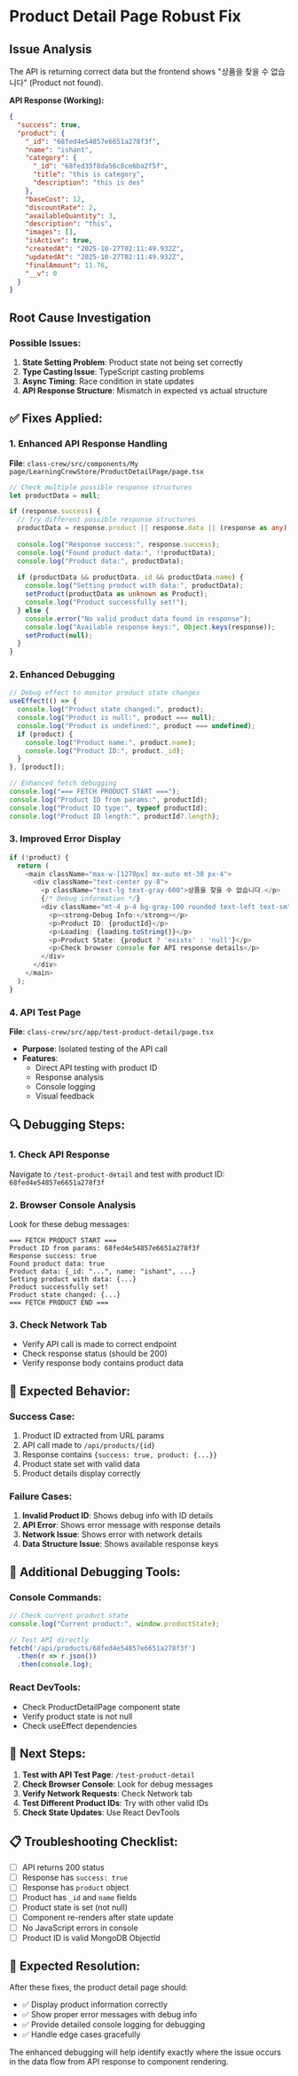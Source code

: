 # Product Detail Page Robust Fix

## Issue Analysis
The API is returning correct data but the frontend shows "상품을 찾을 수 없습니다" (Product not found).

**API Response (Working):**
```json
{
  "success": true,
  "product": {
    "_id": "68fed4e54857e6651a278f3f",
    "name": "ishant",
    "category": {
      "_id": "68fed35f8da56c8ce6ba2f5f",
      "title": "this is category",
      "description": "this is des"
    },
    "baseCost": 12,
    "discountRate": 2,
    "availableQuantity": 3,
    "description": "this",
    "images": [],
    "isActive": true,
    "createdAt": "2025-10-27T02:11:49.932Z",
    "updatedAt": "2025-10-27T02:11:49.932Z",
    "finalAmount": 11.76,
    "__v": 0
  }
}
```

## Root Cause Investigation

### Possible Issues:
1. **State Setting Problem**: Product state not being set correctly
2. **Type Casting Issue**: TypeScript casting problems
3. **Async Timing**: Race condition in state updates
4. **API Response Structure**: Mismatch in expected vs actual structure

## ✅ Fixes Applied:

### 1. **Enhanced API Response Handling**
**File**: `class-crew/src/components/My page/LearningCrewStore/ProductDetailPage/page.tsx`

```typescript
// Check multiple possible response structures
let productData = null;

if (response.success) {
  // Try different possible response structures
  productData = response.product || response.data || (response as any).result;
  
  console.log("Response success:", response.success);
  console.log("Found product data:", !!productData);
  console.log("Product data:", productData);
  
  if (productData && productData._id && productData.name) {
    console.log("Setting product with data:", productData);
    setProduct(productData as unknown as Product);
    console.log("Product successfully set!");
  } else {
    console.error("No valid product data found in response");
    console.log("Available response keys:", Object.keys(response));
    setProduct(null);
  }
}
```

### 2. **Enhanced Debugging**
```typescript
// Debug effect to monitor product state changes
useEffect(() => {
  console.log("Product state changed:", product);
  console.log("Product is null:", product === null);
  console.log("Product is undefined:", product === undefined);
  if (product) {
    console.log("Product name:", product.name);
    console.log("Product ID:", product._id);
  }
}, [product]);

// Enhanced fetch debugging
console.log("=== FETCH PRODUCT START ===");
console.log("Product ID from params:", productId);
console.log("Product ID type:", typeof productId);
console.log("Product ID length:", productId?.length);
```

### 3. **Improved Error Display**
```typescript
if (!product) {
  return (
    <main className="max-w-[1270px] mx-auto mt-30 px-4">
      <div className="text-center py-8">
        <p className="text-lg text-gray-600">상품을 찾을 수 없습니다.</p>
        {/* Debug information */}
        <div className="mt-4 p-4 bg-gray-100 rounded text-left text-sm">
          <p><strong>Debug Info:</strong></p>
          <p>Product ID: {productId}</p>
          <p>Loading: {loading.toString()}</p>
          <p>Product State: {product ? 'exists' : 'null'}</p>
          <p>Check browser console for API response details</p>
        </div>
      </div>
    </main>
  );
}
```

### 4. **API Test Page**
**File**: `class-crew/src/app/test-product-detail/page.tsx`

- **Purpose**: Isolated testing of the API call
- **Features**: 
  - Direct API testing with product ID
  - Response analysis
  - Console logging
  - Visual feedback

## 🔍 Debugging Steps:

### 1. **Check API Response**
Navigate to `/test-product-detail` and test with product ID: `68fed4e54857e6651a278f3f`

### 2. **Browser Console Analysis**
Look for these debug messages:
```
=== FETCH PRODUCT START ===
Product ID from params: 68fed4e54857e6651a278f3f
Response success: true
Found product data: true
Product data: {_id: "...", name: "ishant", ...}
Setting product with data: {...}
Product successfully set!
Product state changed: {...}
=== FETCH PRODUCT END ===
```

### 3. **Check Network Tab**
- Verify API call is made to correct endpoint
- Check response status (should be 200)
- Verify response body contains product data

## 🎯 Expected Behavior:

### **Success Case:**
1. Product ID extracted from URL params
2. API call made to `/api/products/{id}`
3. Response contains `{success: true, product: {...}}`
4. Product state set with valid data
5. Product details display correctly

### **Failure Cases:**
1. **Invalid Product ID**: Shows debug info with ID details
2. **API Error**: Shows error message with response details
3. **Network Issue**: Shows error with network details
4. **Data Structure Issue**: Shows available response keys

## 🔧 Additional Debugging Tools:

### **Console Commands:**
```javascript
// Check current product state
console.log("Current product:", window.productState);

// Test API directly
fetch('/api/products/68fed4e54857e6651a278f3f')
  .then(r => r.json())
  .then(console.log);
```

### **React DevTools:**
- Check ProductDetailPage component state
- Verify product state is not null
- Check useEffect dependencies

## 🚀 Next Steps:

1. **Test with API Test Page**: `/test-product-detail`
2. **Check Browser Console**: Look for debug messages
3. **Verify Network Requests**: Check Network tab
4. **Test Different Product IDs**: Try with other valid IDs
5. **Check State Updates**: Use React DevTools

## 📋 Troubleshooting Checklist:

- [ ] API returns 200 status
- [ ] Response has `success: true`
- [ ] Response has `product` object
- [ ] Product has `_id` and `name` fields
- [ ] Product state is set (not null)
- [ ] Component re-renders after state update
- [ ] No JavaScript errors in console
- [ ] Product ID is valid MongoDB ObjectId

## 🎉 Expected Resolution:

After these fixes, the product detail page should:
- ✅ Display product information correctly
- ✅ Show proper error messages with debug info
- ✅ Provide detailed console logging for debugging
- ✅ Handle edge cases gracefully

The enhanced debugging will help identify exactly where the issue occurs in the data flow from API response to component rendering.